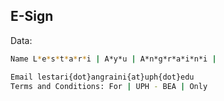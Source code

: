 ## E-Sign

Data:
```sh
Name L*e*s*t*a*r*i | A*y*u | A*n*g*r*a*i*n*i |

Email lestari{dot}angraini{at}uph{dot}edu 
Terms and Conditions: For | UPH - BEA | Only

```
